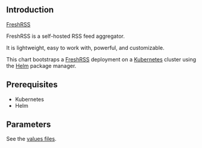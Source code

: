 ## Introduction

[FreshRSS](https://github.com/FreshRSS/FreshRSS)

FreshRSS is a self-hosted RSS feed aggregator.

It is lightweight, easy to work with, powerful, and customizable.

This chart bootstraps a [FreshRSS](https://github.com/FreshRSS/FreshRSS) deployment on a [Kubernetes](https://kubernetes.io) cluster using the [Helm](https://helm.sh) package manager.

## Prerequisites

- Kubernetes
- Helm

## Parameters

See the [values files](values.yaml).
